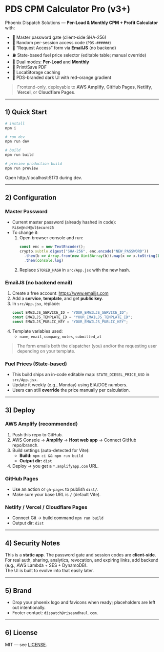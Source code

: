 # PDS CPM Calculator Pro (v3+)

Phoenix Dispatch Solutions — **Per-Load & Monthly CPM + Profit Calculator** with:
- 🔐 Master password gate (client-side SHA-256)
- 🔑 Random per-session access code (`PDS-######`)
- 📨 “Request Access” form via **EmailJS** (no backend)
- ⛽ State-based fuel price selector (editable table; manual override)
- 🧮 Dual modes: **Per-Load** and **Monthly**
- 📄 Print/Save PDF
- 💾 LocalStorage caching
- 🖤 PDS-branded dark UI with red–orange gradient

> Frontend-only, deployable to **AWS Amplify**, **GitHub Pages**, **Netlify**, **Vercel**, or **Cloudflare Pages**.

---

## 1) Quick Start

```bash
# install
npm i

# run dev
npm run dev

# build
npm run build

# preview production build
npm run preview
```

Open http://localhost:5173 during dev.

---

## 2) Configuration

### Master Password
- Current master password (already hashed in code):  
  `Ri$e@ndH@ul$ecure25`
- To change it:
  1. Open browser console and run:
     ```js
     const enc = new TextEncoder();
     crypto.subtle.digest("SHA-256", enc.encode("NEW_PASSWORD"))
       .then(b => Array.from(new Uint8Array(b)).map(x => x.toString(16).padStart(2,"0")).join(""))
       .then(console.log)
     ```
  2. Replace `STORED_HASH` in `src/App.jsx` with the new hash.

### EmailJS (no backend email)
1. Create a free account: https://www.emailjs.com  
2. Add a **service**, **template**, and get **public key**.
3. In `src/App.jsx`, replace:
   ```js
   const EMAILJS_SERVICE_ID = "YOUR_EMAILJS_SERVICE_ID";
   const EMAILJS_TEMPLATE_ID = "YOUR_EMAILJS_TEMPLATE_ID";
   const EMAILJS_PUBLIC_KEY = "YOUR_EMAILJS_PUBLIC_KEY";
   ```
4. Template variables used:
   - `name`, `email`, `company`, `notes`, `submitted_at`

> The form emails both the dispatcher (you) and/or the requesting user depending on your template.

### Fuel Prices (State-based)
- This build ships an in-code editable map: `STATE_DIESEL_PRICE_USD` in `src/App.jsx`.
- Update it weekly (e.g., Monday) using EIA/DOE numbers.  
- Users can still **override** the price manually per calculation.

---

## 3) Deploy

### AWS Amplify (recommended)
1. Push this repo to GitHub.
2. AWS Console → **Amplify** → **Host web app** → Connect GitHub repo/branch.
3. Build settings (auto-detected for Vite):
   - **Build:** `npm ci && npm run build`
   - **Output dir:** `dist`
4. Deploy → you get a `*.amplifyapp.com` URL.

### GitHub Pages
- Use an action or `gh-pages` to publish `dist/`.
- Make sure your base URL is `/` (default Vite).

### Netlify / Vercel / Cloudflare Pages
- Connect Git → build command `npm run build`
- Output dir: `dist`

---

## 4) Security Notes

This is a **static app**. The password gate and session codes are **client-side**.  
For real auth, sharing, analytics, revocation, and expiring links, add backend (e.g., AWS Lambda + SES + DynamoDB).  
The UI is built to evolve into that easily later.

---

## 5) Brand
- Drop your phoenix logo and favicons when ready; placeholders are left out intentionally.
- Footer contact: `dispatch@riseandhaul.com`.

---

## 6) License
MIT — see [LICENSE](./LICENSE).
